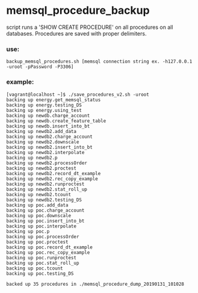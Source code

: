 # memsql_procedure_backup
script runs a 'SHOW CREATE PROCEDURE' on all procedures on all databases.  Procedures are saved with proper delimiters.  
### use:
`backup_memsql_procedures.sh [memsql connection string ex. -h127.0.0.1 -uroot -pPassword -P3306]`


### example: 
```
[vagrant@localhost ~]$ ./save_procedures_v2.sh -uroot
backing up energy.get_memsql_status
backing up energy.testing_DS
backing up energy.using_test
backing up newdb.charge_account
backing up newdb.create_feature_table
backing up newdb.insert_into_bt
backing up newdb2.add_data
backing up newdb2.charge_account
backing up newdb2.downscale
backing up newdb2.insert_into_bt
backing up newdb2.interpolate
backing up newdb2.p
backing up newdb2.processOrder
backing up newdb2.proctest
backing up newdb2.record_dt_example
backing up newdb2.rec_copy_example
backing up newdb2.runproctest
backing up newdb2.stat_roll_up
backing up newdb2.tcount
backing up newdb2.testing_DS
backing up poc.add_data
backing up poc.charge_account
backing up poc.downscale
backing up poc.insert_into_bt
backing up poc.interpolate
backing up poc.p
backing up poc.processOrder
backing up poc.proctest
backing up poc.record_dt_example
backing up poc.rec_copy_example
backing up poc.runproctest
backing up poc.stat_roll_up
backing up poc.tcount
backing up poc.testing_DS

backed up 35 procedures in ./memsql_procedure_dump_20190131_101028 
```

